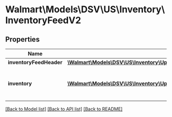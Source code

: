 # Walmart\Models\DSV\US\Inventory\InventoryFeedV2

## Properties

Name | Type | Description | Notes
------------ | ------------- | ------------- | -------------
**inventoryFeedHeader** | [**\Walmart\Models\DSV\US\Inventory\UpdateBulkInventoryRequestInventoryFeedHeader**](UpdateBulkInventoryRequestInventoryFeedHeader.md) |  |
**inventory** | [**\Walmart\Models\DSV\US\Inventory\UpdateBulkInventoryRequestInventoryInner[]**](UpdateBulkInventoryRequestInventoryInner.md) | Specifies an object for inventory information. |


[[Back to Model list]](./) [[Back to API list]](../../../../../README.md#supported-apis) [[Back to README]](../../../../../README.md)
